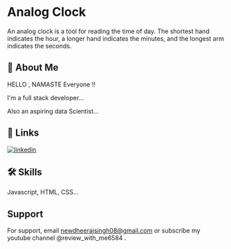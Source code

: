 
# Analog Clock

An analog clock is a tool for reading the time of day. The shortest hand indicates the hour, a longer hand indicates the minutes, and the longest arm indicates the seconds.


## 🚀 About Me
HELLO , NAMASTE Everyone !!

I'm a full stack developer...

Also an aspiring data Scientist...





## 🔗 Links
[![linkedin](https://img.shields.io/badge/linkedin-0A66C2?style=for-the-badge&logo=linkedin&logoColor=white)](https://www.linkedin.com/)

## 🛠 Skills
Javascript, HTML, CSS...


## Support

For support, email newdheerajsingh08@gmail.com or subscribe my youtube  channel @review_with_me6584 .

